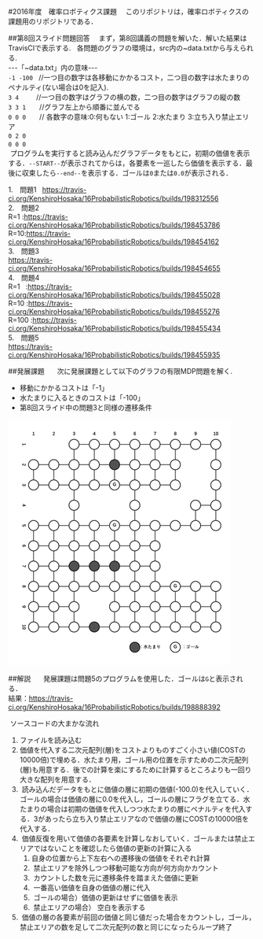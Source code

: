 #2016年度　確率ロボティクス課題
　このリポジトリは，確率ロボティクスの課題用のリポジトリである．

##第8回スライド問題回答
　まず，第8回講義の問題を解いた．解いた結果はTravisCIで表示する.  
各問題のグラフの環境は，src内の~data.txtから与えられる.  
---「~data.txt」内の意味---  
`-1 -100`     //一つ目の数字は各移動にかかるコスト，二つ目の数字は水たまりのペナルティ(ない場合は0を記入).  
`3 4`          //一つ目の数字はグラフの横の数，二つ目の数字はグラフの縦の数  
`3 3 1`       //グラフ左上から順番に並んでる　  
`0 0 0`       // 各数字の意味:0:何もない 1:ゴール 2:水たまり 3:立ち入り禁止エリア  
`0 2 0`  
`0 0 0`  
  プログラムを実行すると読み込んだグラフデータをもとに，初期の価値を表示する．`--START--`が表示されてからは，各要素を一巡したら価値を表示する．最後に収束したら`--end--`を表示する．ゴールは`0`または`0.0`が表示される．  
  
1.　問題1  
https://travis-ci.org/KenshiroHosaka/16ProbabilisticRobotics/builds/198312556  
2.　問題2  
R=1 :https://travis-ci.org/KenshiroHosaka/16ProbabilisticRobotics/builds/198453786  
R=10:https://travis-ci.org/KenshiroHosaka/16ProbabilisticRobotics/builds/198454162  
3.　問題3    
https://travis-ci.org/KenshiroHosaka/16ProbabilisticRobotics/builds/198454655  
4.　問題4  
R=1   :https://travis-ci.org/KenshiroHosaka/16ProbabilisticRobotics/builds/198455028  
R=10  :https://travis-ci.org/KenshiroHosaka/16ProbabilisticRobotics/builds/198455276  
R=100 :https://travis-ci.org/KenshiroHosaka/16ProbabilisticRobotics/builds/198455434  
5.　問題5  
https://travis-ci.org/KenshiroHosaka/16ProbabilisticRobotics/builds/198455935    

##発展課題  
　次に発展課題として以下のグラフの有限MDP問題を解く.  
 
+ 移動にかかるコストは「-1」
+ 水たまりに入るときのコストは「-100」
+ 第8回スライド中の問題3と同様の遷移条件  
  
![グラフ](src/problem.png)
  
##解説  
　発展課題は問題5のプログラムを使用した．ゴールは`G`と表示される．  
 結果：https://travis-ci.org/KenshiroHosaka/16ProbabilisticRobotics/builds/198888392    

  ソースコードの大まかな流れ  
  
1.  ファイルを読み込む 
2.  価値を代入する二次元配列(層)をコストよりものすごく小さい値(COSTの10000倍)で埋める．水たまり用，ゴール用の位置を示すための二次元配列(層)も用意する．後での計算を楽にするために計算するところよりも一回り大きな配列を用意する．
3.  読み込んだデータをもとに価値の層に初期の価値(-100.0)を代入していく．ゴールの場合は価値の層に0.0を代入し，ゴールの層にフラグを立てる．水たまりの場合は初期の価値を代入しつつ水たまりの層にペナルティを代入する．3があったら立ち入り禁止エリアなので価値の層にCOSTの10000倍を代入する．
4.  価値反復を用いて価値の各要素を計算しなおしていく．ゴールまたは禁止エリアではないことを確認したら価値の更新の計算に入る
	1.  自身の位置から上下左右への遷移後の価値をそれぞれ計算
	2.  禁止エリアを除外しつつ移動可能な方向が何方向かカウント
	3.  カウントした数を元に遷移条件を踏まえた価値に更新
	4.  一番高い価値を自身の価値の層に代入
	5.  ゴールの場合）価値の更新はせずに価値を表示
	6.  禁止エリアの場合） 空白を表示する  
5.  価値の層の各要素が前回の価値と同じ値だった場合をカウントし，ゴール，禁止エリアの数を足して二次元配列の数と同じになったらループ終了
